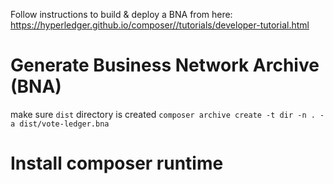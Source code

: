Follow instructions to build & deploy a BNA from here: https://hyperledger.github.io/composer//tutorials/developer-tutorial.html

# Generate Business Network Archive (BNA)
make sure `dist` directory is created
``` composer archive create -t dir -n . -a dist/vote-ledger.bna ``` 

# Install composer runtime

